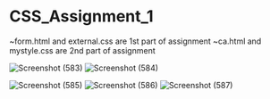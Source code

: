# CSS_Assignment_1

~form.html and external.css are 1st part of assignment
~ca.html and mystyle.css are 2nd part of assignment

![Screenshot (583)](https://user-images.githubusercontent.com/125570094/219424301-c44e9a6f-567b-4f01-9867-033daeb96288.png)
![Screenshot (584)](https://user-images.githubusercontent.com/125570094/219424324-fa85c6a0-4efb-4a9c-82eb-cf62ee27cf22.png)




![Screenshot (585)](https://user-images.githubusercontent.com/125570094/219431887-a5cabea1-7fae-414c-ae8b-3b2b66a1f897.png)
![Screenshot (586)](https://user-images.githubusercontent.com/125570094/219431880-26d89386-66c1-475c-adad-e0310f045c7d.png)
![Screenshot (587)](https://user-images.githubusercontent.com/125570094/219431842-9d927597-19a3-4dd9-bd94-a015aa54a406.png)
